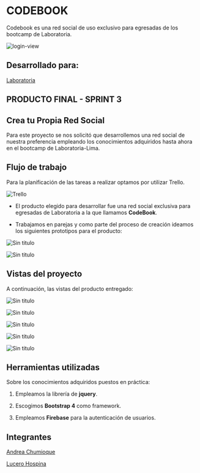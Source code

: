 # CODEBOOK

Codebook es una red social de uso exclusivo para egresadas de los bootcamp de Laboratoria.

![login-view](https://user-images.githubusercontent.com/32287019/36445355-0e9395ae-164c-11e8-9fef-34ce8d1a01bf.JPG)

## Desarrollado para: 
[Laboratoria](http://laboratoria.la) 


## PRODUCTO FINAL - SPRINT 3

## Crea tu Propia Red Social

Para este proyecto se nos solicitó que desarrollemos una red social de nuestra preferencia empleando los conocimientos adquiridos hasta ahora en el bootcamp de Laboratoria-Lima.

## Flujo de trabajo

Para la planificación de las tareas a realizar optamos por utilizar Trello.

![Trello](assets/docs/trello-plan.png)

* El producto elegido para desarrollar fue una red social exclusiva para egresadas de Laboratoria a la que llamamos **CodeBook**.

* Trabajamos en parejas y como parte del proceso de creación ideamos los siguientes prototipos para el producto:

![Sin titulo](assets/docs/sketch1.jpg)

![Sin titulo](assets/docs/sketch2.jpg)

## Vistas del proyecto

A continuación, las vistas del producto entregado:

![Sin titulo](assets/docs/vista-splash.png)

![Sin titulo](assets/docs/login-view.JPG)

![Sin titulo](assets/docs/register-view.JPG)

![Sin titulo](assets/docs/vista-home.png)

![Sin titulo](assets/docs/vista-profile.png)

## Herramientas utilizadas

Sobre los conocimientos adquiridos puestos en práctica:

1. Empleamos la librería de **jquery**.

2. Escogimos **Bootstrap 4** como framework.

3. Empleamos **Firebase** para la autenticación de usuarios.

## Integrantes

[Andrea Chumioque](https://github.com/andrea-isabel)

[Lucero Hospina](https://github.com/lucerohospina)
